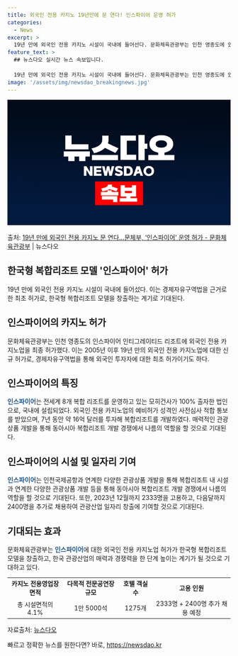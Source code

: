 ```yaml
---
title: 외국인 전용 카지노 19년만에 문 연다! 인스파이어 운영 허가
categories:
  - News
excerpt: >
  19년 만에 외국인 전용 카지노 시설이 국내에 들어선다. 문화체육관광부는 인천 영종도에 있는 인스파이어 인티…
feature_text: >
  ## 뉴스다오 실시간 뉴스 속보입니다.

  19년 만에 외국인 전용 카지노 시설이 국내에 들어선다. 문화체육관광부는 인천 영종도에 있는 인스파이어 인티…
image: '/assets/img/newsdao_breakingnews.jpg'
---
```


![뉴스다오 속보](/assets/img/newsdao_breakingnews.jpg)

<p>출처: <a href="https://newsdao.kr/3076" rel="dofollow">19년 만에 외국인 전용 카지노 문 연다…문체부, ‘인스파이어’ 운영 허가 - 문화체육관광부</a> | 뉴스다오</p>

<h2 data-ke-size="size26">한국형 복합리조트 모델 '인스파이어' 허가</h2>
<p data-ke-size="size16">
    19년 만에 외국인 전용 카지노 시설이 국내에 들어섰다. 이는 경제자유구역법을 근거로 한 최초 허가로, 한국형 복합리조트 모델을 창출하는 계기로 기대된다.
</p>

<h2 data-ke-size="size26">인스파이어의 카지노 허가</h2>
<p data-ke-size="size16">
    문화체육관광부는 인천 영종도의 인스파이어 인티그레이티드 리조트에 외국인 전용 카지노업을 최종 허가했다. 이는 2005년 이후 19년 만의 외국인 전용 카지노업에 대한 신규 허가로, 경제자유구역법을 통해 외국인 투자자에 대한 최초 허가이기도 하다.
</p>

<h2 data-ke-size="size26">인스파이어의 특징</h2>
<p data-ke-size="size16">
    <b><span style="color: #1a5490;">인스파이어</span></b>는 전세계 8개 복합 리조트를 운영하고 있는 모히건사가 100% 출자한 법인으로, 국내에 설립되었다. 외국인 전용 카지노업의 예비허가 성격인 사전심사 적합 통보를 받았으며, 7년 동안 약 16억 달러를 투자해 복합리조트를 개발하였다.
    매력적인 관광상품 개발을 통해 동아시아 복합리조트 개발 경쟁에서 나름의 역할을 할 것으로 기대된다.
</p>

<h2 data-ke-size="size26">인스파이어의 시설 및 일자리 기여</h2>
<p data-ke-size="size16">
    <b><span style="color: #1a5490;">인스파이어</span></b>는 인천국제공항과 연계한 다양한 관광상품 개발을 통해 복합리조트 내 시설과 연계한 다양한 관광상품 개발 등을 통해 동아시아 복합리조트 개발 경쟁에서 나름의 역할을 할 것으로 기대된다. 또한, 2023년 12월까지 2333명을 고용하고, 다음달까지 2400명을 추가로 채용하여 관광산업 일자리 창출에 기여할 것으로 기대된다.
</p>

<h2 data-ke-size="size26">기대되는 효과</h2>
<p data-ke-size="size16">
    문화체육관광부는 <b><span style="color: #1a5490;">인스파이어</span></b>에 대한 외국인 전용 카지노업 허가가 한국형 복합리조트 모델을 창출하고, 한국 관광산업의 매력과 경쟁력을 한 단계 높이는 계기가 될 것으로 기대하고 있다.
</p>

<table>
    <tr>
        <td style="text-align: center; height: 17px;"><b>카지노 전용영업장 면적</b></td>
        <td style="text-align: center; height: 17px;"><b>다목적 전문공연장 규모</b></td>
        <td style="text-align: center; height: 17px;"><b>호텔 객실 수</b></td>
        <td style="text-align: center; height: 17px;"><b>고용 인원</b></td>
    </tr>
    <tr>
        <td style="text-align: center; height: 17px;">총 시설면적의 4.1%</td>
        <td style="text-align: center; height: 17px;">1만 5000석</td>
        <td style="text-align: center; height: 17px;">1275개</td>
        <td style="text-align: center; height: 17px;">2333명 + 2400명 추가 채용 예정</td>
    </tr>
</table>

<p data-ke-size="size16">
    자료출처: <a href="https://newsdao.kr/3076">뉴스다오</a>
</p> 

빠르고 정확한 뉴스를 원한다면? 바로, <a href="https://newsdao.kr" rel="dofollow">https://newsdao.kr</a>


    

